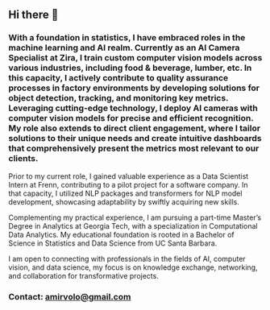 ## Hi there 👋

### With a foundation in statistics, I have embraced roles in the machine learning and AI realm. Currently as an AI Camera Specialist at Zira, I train custom computer vision models across various industries, including food & beverage, lumber, etc. In this capacity, I actively contribute to quality assurance processes in factory environments by developing solutions for object detection, tracking, and monitoring key metrics. Leveraging cutting-edge technology, I deploy AI cameras with computer vision models for precise and efficient recognition. My role also extends to direct client engagement, where I tailor solutions to their unique needs and create intuitive dashboards that comprehensively present the metrics most relevant to our clients.

Prior to my current role, I gained valuable experience as a Data Scientist Intern at Frenn, contributing to a pilot project for a software company. In that capacity, I utilized NLP packages and transformers for NLP model development, showcasing adaptability by swiftly acquiring new skills.

Complementing my practical experience, I am pursuing a part-time Master’s Degree in Analytics at Georgia Tech, with a specialization in Computational Data Analytics. My educational foundation is rooted in a Bachelor of Science in Statistics and Data Science from UC Santa Barbara. 

I am open to connecting with professionals in the fields of AI, computer vision, and data science, my focus is on knowledge exchange, networking, and collaboration for transformative projects.

### Contact: amirvolo@gmail.com 
